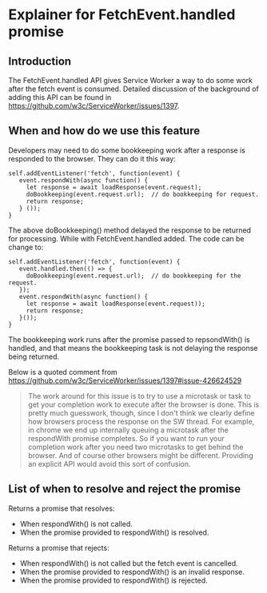 # Explainer for FetchEvent.handled promise

## Introduction
The FetchEvent.handled API gives Service Worker a way to do some work after the fetch event is consumed. Detailed discussion of the background
of adding this API can be found in https://github.com/w3c/ServiceWorker/issues/1397.

## When and how do we use this feature
Developers may need to do some bookkeeping work after a response is responded to the browser. They can do it this way:
```
self.addEventListener('fetch', function(event) {
   event.respondWith(async function() {
     let response = await loadResponse(event.request);
     doBookkeeping(event.request.url);  // do bookkeeping for request.
     return response;
   } ());
}
```
The above doBookkeeping() method delayed the response to be returned for processing. While with FetchEvent.handled added. The code can be change to:
```
self.addEventListener('fetch', function(event) {
   event.handled.then(() => {
     doBookkeeping(event.request.url);  // do bookkeeping for the request.
   });
   event.respondWith(async function() {
     let response = await loadResponse(event.request));
     return response;
   }());
}
```
The  bookkeeping work runs after the promise passed to repsondWith() is handled, and that means the bookkeeping task is not delaying the response being returned.

Below is a quoted comment from https://github.com/w3c/ServiceWorker/issues/1397#issue-426624529
> The work around for this issue is to try to use a microtask or task to get your completion work to execute after the browser is done. This is pretty much guesswork,
though, since I don't think we clearly define how browsers process the response on the SW thread. For example, in chrome we end up internally queuing a microtask after
the respondWith promise completes. So if you want to run your completion work after you need two microtasks to get behind the browser. And of course other browsers might
be different. Providing an explicit API would avoid this sort of confusion.

## List of when to resolve and reject the promise

Returns a promise that resolves:

 - When respondWith() is not called.
 - When the promise provided to respondWith() is resolved.

Returns a promise that rejects:

 - When respondWith() is not called but the fetch event is cancelled.
 - When the promise provided to respondWith() is an invalid response.
 - When the promise provided to respondWith() is rejected.

